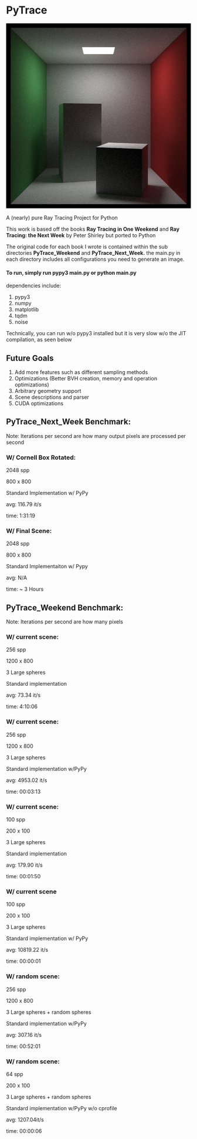 # PyTrace

![image](./PyTrace_Next_Week/references/cornell_box_rotated.png)


A (nearly) pure Ray Tracing Project for Python

This work is based off the books **Ray Tracing in One Weekend** and **Ray Tracing: the Next Week** by Peter Shirley but ported to Python 

The original code for each book I wrote is contained within the sub directories **PyTrace_Weekend** and **PyTrace_Next_Week.** 
the main.py in each directory includes all configurations you need to generate an image. 

#### To run, simply run pypy3 main.py or python main.py

dependencies include: 
1. pypy3
2. numpy 
3. matplotlib
4. tqdm
5. noise

Technically, you can run w/o pypy3 installed but it is very slow w/o the JIT compilation, as seen below 

## Future Goals

1. Add more features such as different sampling methods
2. Optimizations (Better BVH creation, memory and operation optimizations)
3. Arbitrary geometry support
4. Scene descriptions and parser
5. CUDA optimizations


## PyTrace_Next_Week Benchmark: 
Note: Iterations per second are how many output pixels are processed per second 
 
### W/ Cornell Box Rotated: 
2048 spp

800 x 800

Standard Implementation w/ PyPy

avg: 116.79 it/s

time: 1:31:19

### W/ Final Scene: 
2048 spp

800 x 800

Standard Implementaiton w/ Pypy

avg: N/A 

time: ~ 3 Hours

## PyTrace_Weekend Benchmark:
Note: Iterations per second are how many pixels 

### W/ current scene: 
256 spp 

1200 x 800 

3 Large spheres

Standard implementation

avg:  73.34 it/s 

time: 4:10:06

### W/ current scene: 
256 spp 

1200 x 800 

3 Large spheres

Standard implementation w/PyPy

avg:  4953.02 it/s 

time: 00:03:13  

### W/ current scene: 
100 spp 

200 x 100

3 Large spheres

Standard implementation

avg: 179.90 it/s

time: 00:01:50

### W/ current scene
100 spp 

200 x 100 

3 Large spheres

Standard implementation w/ PyPy

avg: 10819.22 it/s

time: 00:00:01


### W/ random scene: 
256 spp 

1200 x 800 

3 Large spheres + random spheres

Standard implementation w/PyPy

avg:  307.16 it/s

time: 00:52:01 

### W/ random scene:
64 spp

200 x 100 

3 Large spheres + random spheres

Standard implementation w/PyPy w/o cprofile

avg: 1207.04it/s

time: 00:00:06


